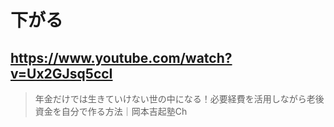 # 下がる

## https://www.youtube.com/watch?v=Ux2GJsq5ccI

> 年金だけでは生きていけない世の中になる！必要経費を活用しながら老後資金を自分で作る方法｜岡本吉起塾Ch 
